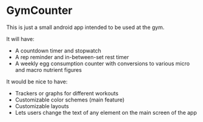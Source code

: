 # GymCounter

This is just a small android app intended to be used at the gym.

It will have:
- A countdown timer and stopwatch
- A rep reminder and in-between-set rest timer
- A weekly egg consumption counter with conversions to various micro and macro nutrient figures

It would be nice to have:
- Trackers or graphs for different workouts
- Customizable color schemes (main feature)
- Customizable layouts
- Lets users change the text of any element on the main screen of the app
